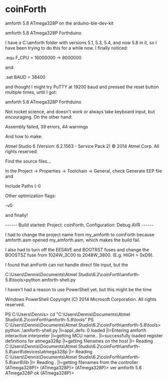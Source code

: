 # coinForth
amforth 5.8 ATmega328P on the arduino-ble-dev-kit

amforth 5.8 ATmega328P Forthduino

I have a C:\amforth folder with versions 5.1, 5.3, 5.4, and now 5.8 in it, so I have been trying to do this for a while now. I finally noticed:

.equ F_CPU = 16000000 -> 8000000

and:

.set BAUD = 38400 

and thought I might try PuTTY at 19200 baud and pressed the reset button multiple times, until I got:

amforth 5.8 ATmega328P Forthduino

Not rocket science, and doesn't work or always take keyboard input, but encouraging. On the other hand:

Assembly failed, 39 errors, 44 warnings

And how to make:

Atmel Studio 6 (Version: 6.2.1563 - Service Pack 2) © 2014 Atmel Corp. All rights reserved.

Find the source files...

In the Project -> Properties -> Toolchain -> General, check Generate EEP file and

Include Paths (-I)

Other optimization flags:

-v0

and finally!

------ Build started: Project: coinForth, Configuration: Debug AVR ------

I had to change the project name from my_amforth to coinForth because amforth.asm opened my_amforth.asm, which makes the build fail.

I also had to turn off the EESAVE and BOOTRST fuses and change the BOOSTSZ fuse from 1024W_3C00 to 2048W_3800. (E.g. HIGH = 0xD9).

I found that amForth can not handle direct file input, but the 

C:\Users\Dennis\Documents\Atmel Studio\6.2\coinForth\amforth-5.8\tools>python amforth-shell.py

I haven't had a reason to use PowerShell yet, but this might be the time

Windows PowerShell
Copyright (C) 2014 Microsoft Corporation. All rights reserved.

PS C:\Users\Dennis> cd "C:\Users\Dennis\Documents\Atmel Studio\6.2\coinForth\amforth-5.8\tools"
PS C:\Users\Dennis\Documents\Atmel Studio\6.2\coinForth\amforth-5.8\tools> python .\amforth-shell.py
|I=appl_defs: 0 loaded
|I=Entering amforth interactive interpreter
|I=getting MCU name..
|I=successfully loaded register definitions for atmega328p
|I=getting filenames on the host
|I=  Reading C:\Users\Dennis\Documents\Atmel Studio\6.2\coinForth\amforth-5.8\avr8\devices\atmega328p
|I=  Reading C:\Users\Dennis\Documents\Atmel Studio\6.2\coinForth\amforth-5.8\avr8\lib
|I=  Reading .
|I=getting filenames from the controller
(ATmega328P)>
(ATmega328P)>
(ATmega328P)> ver
amforth 5.8 ATmega328P ok
(ATmega328P)>
